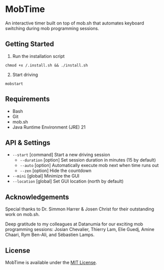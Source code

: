 # MobTime

An interactive timer built on top of mob.sh that automates keyboard switching during mob programming sessions.

## Getting Started

1. Run the installation script
```
chmod +x /.install.sh && ./install.sh
```
2. Start driving
```
mobstart
```

## Requirements

- Bash
- Git
- mob.sh
- Java Runtime Environment (JRE) 21

## API & Settings

- `--start`      [command\] Start a new driving session
  - `--duration` [option\] Set session duration in minutes (15 by default)
  - `--auto`     [option\] Automatically execute mob next when time runs out
  - `--zen`      [option\] Hide the countdown
- `--mini`       [global\] Minimize the GUI
- `--location`   [global\] Set GUI location (north by default) 

## Acknowledgements

Special thanks to Dr. Simmon Harrer & Josen Christ for their outstanding work on mob.sh.

Deep gratitude to my colleagues at Datanumia for our exciting mob programming sessions: Josian Chevalier, Thierry Lam, Elie Guedj, Amine Chaari, Rym Ben-Ali, and Sébastien Lamps.

## License

MobTime is available under the [MIT License](https://opensource.org/licenses/MIT).
